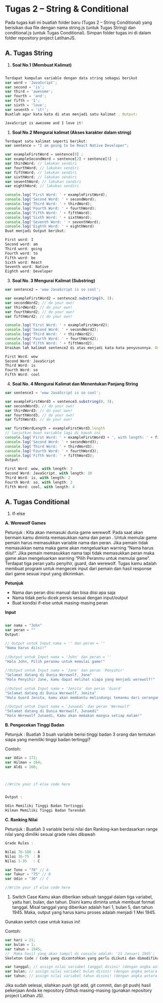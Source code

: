 # __Tugas 2 – String & Conditional__

Pada tugas kali ini buatlah folder baru (Tugas 2 – String Conditional) yang berisikan dua file dengan nama string.js (untuk Tugas String) dan conditional.js (untuk Tugas Conditional). Simpan folder tugas ini di dalam folder repository project LatihanJS.

## __A. Tugas String__ 

1. **Soal No.1 (Membuat Kalimat)**
```js

Terdapat kumpulan variable dengan data string sebagai berikut
var word = 'JavaScript'; 
var second = 'is'; 
var third = 'awesome'; 
var fourth = 'and'; 
var fifth = 'I'; 
var sixth = 'love'; 
var seventh = 'it!';
Buatlah agar kata-kata di atas menjadi satu kalimat . Output:

JavaScript is awesome and I love it!
```

1. **Soal No.2 Mengurai kalimat (Akses karakter dalam string)**
   
```js
Terdapat satu kalimat seperti berikut:
var sentence = "I am going to be React Native Developer"; 

var exampleFirstWord = sentence[0] ; 
var exampleSecondWord = sentence[2] + sentence[3]  ; 
var thirdWord; // lakukan sendiri 
var fourthWord; // lakukan sendiri 
var fifthWord; // lakukan sendiri 
var sixthWord; // lakukan sendiri 
var seventhWord; // lakukan sendiri 
var eighthWord; // lakukan sendiri 

console.log('First Word: ' + exampleFirstWord); 
console.log('Second Word: ' + secondWord); 
console.log('Third Word: ' + thirdWord); 
console.log('Fourth Word: ' + fourthWord); 
console.log('Fifth Word: ' + fifthWord); 
console.log('Sixth Word: ' + sixthWord); 
console.log('Seventh Word: ' + seventhWord); 
console.log('Eighth Word: ' + eighthWord)
Buat menjadi Output berikut:

First word: I 
Second word: am 
Third word: going 
Fourth word: to 
Fifth word: be 
Sixth word: React 
Seventh word: Native 
Eighth word: Developer
```

3. **Soal No. 3 Mengurai Kalimat (Substring)**
```js
var sentence2 = 'wow JavaScript is so cool'; 

var exampleFirstWord2 = sentence2.substring(0, 3); 
var secondWord2; // do your own! 
var thirdWord2; // do your own! 
var fourthWord2; // do your own! 
var fifthWord2; // do your own! 

console.log('First Word: ' + exampleFirstWord2); 
console.log('Second Word: ' + secondWord2); 
console.log('Third Word: ' + thirdWord2); 
console.log('Fourth Word: ' + fourthWord2); 
console.log('Fifth Word: ' + fifthWord2);
Uraikan lah kalimat sentence2 di atas menjadi kata-kata penyusunnya. Output:

First Word: wow 
Second Word: JavaScript 
Third Word: is 
Fourth Word: so 
Fifth Word: cool 
```

4. **Soal No. 4 Mengurai Kalimat dan Menentukan Panjang String**

```js
var sentence3 = 'wow JavaScript is so cool'; 

var exampleFirstWord3 = sentence3.substring(0, 3); 
var secondWord3; // do your own! 
var thirdWord3; // do your own! 
var fourthWord3; // do your own! 
var fifthWord3; // do your own! 

var firstWordLength = exampleFirstWord3.length  
// lanjutkan buat variable lagi di bawah ini 
console.log('First Word: ' + exampleFirstWord3 + ', with length: ' + firstWordLength); 
console.log('Second Word: ' + secondWord3); 
console.log('Third Word: ' + thirdWord3); 
console.log('Fourth Word: ' + fourthWord3); 
console.log('Fifth Word: ' + fifthWord3); 
Output:

First Word: wow, with length: 3 
Second Word: JavaScript, with length: 10 
Third Word: is, with length: 2 
Fourth Word: so, with length: 2 
Fifth Word: cool, with length: 4
```

## __A. Tugas Conditional__ 


1. If-else

**A. Werewolf Games**

Petunjuk : Kita akan memasuki dunia game werewolf. Pada saat akan bermain kamu diminta memasukkan nama dan peran . Untuk memulai game pemain harus memasukkan variable nama dan peran. Jika pemain tidak memasukkan nama maka game akan mengeluarkan warning “Nama harus diisi!“. Jika pemain memasukkan nama tapi tidak memasukkan peran maka game akan mengeluarkan warning “Pilih Peranmu untuk memulai game“. Terdapat tiga peran yaitu penyihir, guard, dan werewolf. Tugas kamu adalah membuat program untuk mengecek input dari pemain dan hasil response dari game sesuai input yang dikirimkan.

**Petunjuk**

* Nama dan peran diisi manual dan bisa diisi apa saja
* Nama tidak perlu dicek persis sesuai dengan input/output
* Buat kondisi if-else untuk masing-masing peran

**Input**

```js 

var nama = "John"
var peran = ""
Output:

// Output untuk Input nama = '' dan peran = ''
"Nama harus diisi!"
 
//Output untuk Input nama = 'John' dan peran = ''
"Halo John, Pilih peranmu untuk memulai game!"
 
//Output untuk Input nama = 'Jane' dan peran 'Penyihir'
"Selamat datang di Dunia Werewolf, Jane"
"Halo Penyihir Jane, kamu dapat melihat siapa yang menjadi werewolf!"
 
//Output untuk Input nama = 'Jenita' dan peran 'Guard'
"Selamat datang di Dunia Werewolf, Jenita"
"Halo Guard Jenita, kamu akan membantu melindungi temanmu dari serangan werewolf."
 
//Output untuk Input nama = 'Junaedi' dan peran 'Werewolf'
"Selamat datang di Dunia Werewolf, Junaedi"
"Halo Werewolf Junaedi, Kamu akan memakan mangsa setiap malam!" 

```


**B. Pengecekan Tinggi Badan**

Petunjuk : Buatlah 3 buah variable berisi tinggi badan 3 orang dan tentukan siapa yang memiliki tinggi badan tertinggi?

Contoh:

```js
var Udin = 172;
var Hilman = 164;
var Aldi = 168;



//Write your if else code here


Output :

Udin Memiliki Tinggi Badan Tertinggi
Hilman Memiliki Tinggi Badan Terendah
```

**C. Ranking Nilai**

Petunjuk : Buatlah 3 variable berisi nilai dan Ranking-kan berdasarkan range nilai yang dimiliki sesuai grade rules dibawah

```js
Grade Rules :

Nilai 76-100 : A
Nilai 36-75  : B
Nilai 1-35   : C
```

```js
var Tono = "78" // A
var Takur = "75" // B
var Udin = "30" // C

//Write your if else code here

```


1. Switch Case
Kamu akan diberikan sebuah tanggal dalam tiga variabel, yaitu hari, bulan, dan tahun. Disini kamu diminta untuk membuat format tanggal. Misal tanggal yang diberikan adalah hari 1, bulan 5, dan tahun 1945. Maka, output yang harus kamu proses adalah menjadi 1 Mei 1945.

Gunakan switch case untuk kasus ini!

Contoh:

```js
var hari = 21; 
var bulan = 1; 
var tahun = 1945;
//  Maka hasil yang akan tampil di console adalah: '21 Januari 1945'; 
Skeleton Code / Code yang dicontohkan yang perlu diikuti dan dimodifikasi

var tanggal; // assign nilai variabel tanggal disini! (dengan angka antara 1 - 31)
var bulan; // assign nilai variabel bulan disini! (dengan angka antara 1 - 12)
var tahun; // assign nilai variabel tahun disini! (dengan angka antara 1900 - 2200)

```

Jika sudah selesai, silahkan push (git add, git commit, dan git push) hasil pekerjaan Anda ke repository Github masing-masing (gunakan repository project Latihan JS).

